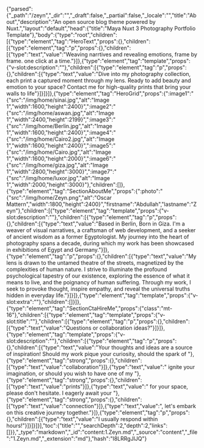 {"parsed":{"_path":"/zeyn","_dir":"","_draft":false,"_partial":false,"_locale":"","title":"About","description":"An open source blog theme powered by Nuxt.","layout":"default","head":{"title":"Maya Nuxt 3 Photography Portfolio Template"},"body":{"type":"root","children":[{"type":"element","tag":"HeroText","props":{},"children":[{"type":"element","tag":"p","props":{},"children":[{"type":"text","value":"Weaving narrtives and revealing emotions, frame by frame. one click at a time."}]},{"type":"element","tag":"template","props":{"v-slot:description":""},"children":[{"type":"element","tag":"p","props":{},"children":[{"type":"text","value":"Dive into my photography collection, each print a captured moment through my lens. Ready to add beauty and emotion to your space? Contact me for high-quality prints that bring your walls to life"}]}]}]},{"type":"element","tag":"HeroGrid","props":{":image1":"{\"src\":\"/img/home/sinai.jpg\",\"alt\":\"Image 1\",\"width\":1600,\"height\":2400}",":image2":"{\"src\":\"/img/home/aswan.jpg\",\"alt\":\"Image 1\",\"width\":2400,\"height\":2199}",":image3":"{\"src\":\"/img/home/Berlin.jpg\",\"alt\":\"Image 1\",\"width\":1600,\"height\":2400}",":image4":"{\"src\":\"/img/home/Cairo2.jpg\",\"alt\":\"Image 1\",\"width\":1600,\"height\":2400}",":image5":"{\"src\":\"/img/home/Cairo.jpg\",\"alt\":\"Image 1\",\"width\":1600,\"height\":2000}",":image6":"{\"src\":\"/img/home/giza.jpg\",\"alt\":\"Image 1\",\"width\":2800,\"height\":3000}",":image7":"{\"src\":\"/img/home/luxor.jpg\",\"alt\":\"Image 1\",\"width\":2000,\"height\":3000}"},"children":[]},{"type":"element","tag":"SectionAboutMe","props":{":photo":"{\"src\":\"/img/home/Zeyn.png\",\"alt\":\"Oscar Mattern\",\"width\":1800,\"height\":2400}","firstname":"Abdullah","lastname":"Zeyn"},"children":[{"type":"element","tag":"template","props":{"v-slot:description":""},"children":[{"type":"element","tag":"p","props":{},"children":[{"type":"text","value":"Based in Berlin, Born in Giza. I'm a weaver of visual narratives, a craftsman of web development, and a seeker of ancient wisdom as a former Egyptologist. My journey into the heart of photography spans a decade, during which my work has been showcased in exhibitions of Egypt and Germany."}]},{"type":"element","tag":"p","props":{},"children":[{"type":"text","value":"My lens is drawn to the untamed theatre of the streets, magnetized by the complexities of human nature. I strive to illuminate the profound psychological tapestry of our existence, exploring the essence of what it means to live, and the poignancy of human suffering. Through my work, I seek to provoke thought, inspire empathy, and reveal the universal truths hidden in everyday life."}]}]},{"type":"element","tag":"template","props":{"v-slot:extra":""},"children":[]}]},{"type":"element","tag":"SectionCtaHireMe","props":{"class":"mt-16"},"children":[{"type":"element","tag":"template","props":{"v-slot:title":""},"children":[{"type":"element","tag":"p","props":{},"children":[{"type":"text","value":"Questions or collaboration ideas?"}]}]},{"type":"element","tag":"template","props":{"v-slot:description":""},"children":[{"type":"element","tag":"p","props":{},"children":[{"type":"text","value":"Your thoughts and ideas are a source of inspiration! Should my work pique your curiosity, should the spark of "},{"type":"element","tag":"strong","props":{},"children":[{"type":"text","value":"collaboration"}]},{"type":"text","value":" ignite your imagination, or should you wish to have one of my "},{"type":"element","tag":"strong","props":{},"children":[{"type":"text","value":"prints"}]},{"type":"text","value":" for your space, please don't hesitate. I eagerly await your "},{"type":"element","tag":"strong","props":{},"children":[{"type":"text","value":"connection"}]},{"type":"text","value":", let's embark on this creative journey together."}]},{"type":"element","tag":"p","props":{},"children":[{"type":"text","value":"I usually respond within hours!"}]}]}]}],"toc":{"title":"","searchDepth":2,"depth":2,"links":[]}},"_type":"markdown","_id":"content:1.Zeyn.md","_source":"content","_file":"1.Zeyn.md","_extension":"md"},"hash":"I8LRRgJlJQ"}